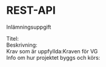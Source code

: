 # REST-API
Inlämningsuppgift 

Titel:
<br>
Beskrivning:
<br>
Krav som är uppfyllda:Kraven för VG
<br>
Info om hur projektet byggs och körs:
<br>


<!-- 1.1 Level 1 and 2: Initiation.<br>
1.2 Level 3 and 4: Intermediate.<br>
1.3 Level 5: Advanced.<br>
1.4 Level 6 and 7: Professional.<br>
-->
